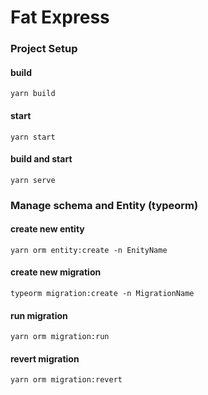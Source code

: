 # Fat Express
### Project Setup

#### build
``yarn build``
#### start
``yarn start``
#### build and start
``yarn serve``

### Manage schema and Entity (typeorm)
#### create new entity
``yarn orm entity:create -n EnityName``
#### create new migration
``typeorm migration:create -n MigrationName``
#### run migration
``yarn orm migration:run``
#### revert migration
``yarn orm migration:revert``
